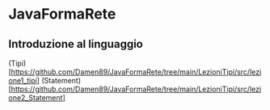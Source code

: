 # JavaFormaRete

## Introduzione al linguaggio

(Tipi) [https://github.com/Damen89/JavaFormaRete/tree/main/LezioniTipi/src/lezione1_tipi]
(Statement) [https://github.com/Damen89/JavaFormaRete/tree/main/LezioniTipi/src/lezione2_Statement]
